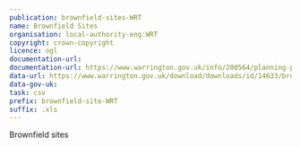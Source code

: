 ```yaml
---
publication: brownfield-sites-WRT
name: Brownfield Sites
organisation: local-authority-eng:WRT
copyright: crown-copyright
licence: ogl
documentation-url: 
documentation-url: https://www.warrington.gov.uk/info/200564/planning-policy/1905/evidence-base
data-url: https://www.warrington.gov.uk/download/downloads/id/14633/brownfield_register_november_2017.xls
data-gov-uk: 
task: csv
prefix: brownfield-site-WRT
suffix: .xls
---
```


Brownfield sites

